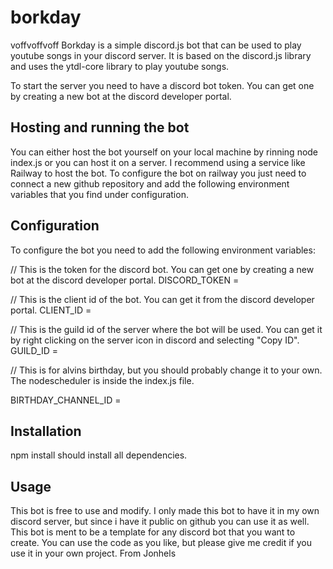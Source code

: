 # borkday
voffvoffvoff
Borkday is a simple discord.js bot that can be used to play youtube songs in your discord server. It is based on the discord.js library and uses the ytdl-core library to play youtube songs.

To start the server you need to have a discord bot token. You can get one by creating a new bot at the discord developer portal.

## Hosting and running the bot
You can either host the bot yourself on your local machine by rinning node index.js or you can host it on a server. I recommend using a service like Railway to host the bot. To configure the bot on railway you just need to connect a new github repository and add the following environment variables that you find under configuration.

## Configuration
To configure the bot you need to add the following environment variables:

// This is the token for the discord bot. You can get one by creating a new bot at the discord developer portal.
DISCORD_TOKEN =

// This is the client id of the bot. You can get it from the discord developer portal.
CLIENT_ID =

// This is the guild id of the server where the bot will be used. You can get it by right clicking on the server icon in discord and selecting "Copy ID".
GUILD_ID =

// This is for alvins birthday, but you should probably change it to your own. The nodescheduler is inside the index.js file.

BIRTHDAY_CHANNEL_ID =


## Installation
npm install should install all dependencies.

## Usage
This bot is free to use and modify. I only made this bot to have it in my own discord server, but since i have it public on github you can use it as well. This bot is ment to be a template for any discord bot that you want to create. You can use the code as you like, but please give me credit if you use it in your own project. From Jonhels
